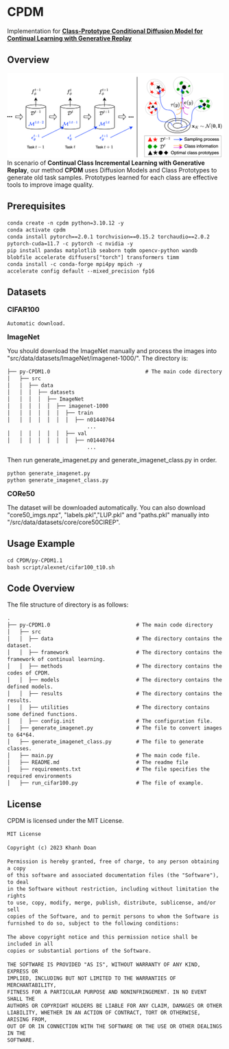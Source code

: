 # CPDM
Implementation for <b>[Class-Prototype Conditional Diffusion Model for Continual Learning with Generative Replay](https://arxiv.org/abs/2312.06710)</b>

## Overview
![CPDM overview](./CPDM_overall.png)
In scenario of <b>Continual Class Incremental Learning with Generative Replay</b>, our method <b>CPDM</b> uses Diffusion Models and Class Prototypes to generate old task samples. Prototypes learned for each class are effective tools to improve image quality.

## Prerequisites
```
conda create -n cpdm python=3.10.12 -y
conda activate cpdm
conda install pytorch==2.0.1 torchvision==0.15.2 torchaudio==2.0.2 pytorch-cuda=11.7 -c pytorch -c nvidia -y
pip install pandas matplotlib seaborn tqdm opencv-python wandb blobfile accelerate diffusers["torch"] transformers timm
conda install -c conda-forge mpi4py mpich -y
accelerate config default --mixed_precision fp16
```

## Datasets
**<font size=3>CIFAR100</font>**
```
Automatic download.
```
**<font size=3>ImageNet</font>**

You should download the ImageNet manually and process the images into "src/data/datasets/ImageNet/imagenet-1000/".
The directory is:
```
├── py-CPDM1.0                               # The main code directory
│   ├── src                
│   │  ├── data 
│   │  │  ├── datasets
│   │  │  │  ├── ImageNet
│   │  │  │  │  ├── imagenet-1000
│   │  │  │  │  │  ├── train
│   │  │  │  │  │  │  ├── n01440764
                          ...
│   │  │  │  │  │  ├── val
│   │  │  │  │  │  │  ├── n01440764
                          ...
```
Then run generate_imagenet.py and generate_imagenet_class.py in order.
```
python generate_imagenet.py
python generate_imagenet_class.py
```
**<font size=3>CORe50</font>**

The dataset will be downloaded automatically. You can also download "core50_imgs.npz", "labels.pkl","LUP.pkl" and "paths.pkl" manually into "/src/data/datasets/core/core50CIREP".

## Usage Example 
```
cd CPDM/py-CPDM1.1
bash script/alexnet/cifar100_t10.sh
```

## Code Overview
The file structure of directory is as follows:
```
.
├── py-CPDM1.0                            # The main code directory
│   ├── src                
│   │  ├── data                           # The directory contains the dataset.
│   │  ├── framework                      # The directory contains the framework of continual learning.
│   │  ├── methods                        # The directory contains the codes of CPDM.
│   │  ├── models                         # The directory contains the defined models.
│   │  ├── results                        # The directory contains the results.
│   │  ├── utilities                      # The directory contains some defined functions.
│   │  ├── config.init                    # The configuration file.
│   ├── generate_imagenet.py              # The file to convert images to 64*64.
│   ├── generate_imagenet_class.py        # The file to generate classes.
│   ├── main.py                           # The main code file.
│   ├── README.md                         # The readme file
│   ├── requirements.txt                  # The file specifies the required environments
│   ├── run_cifar100.py                   # The file of example.
```

## License
CPDM is licensed under the MIT License.
```
MIT License

Copyright (c) 2023 Khanh Doan

Permission is hereby granted, free of charge, to any person obtaining a copy
of this software and associated documentation files (the "Software"), to deal
in the Software without restriction, including without limitation the rights
to use, copy, modify, merge, publish, distribute, sublicense, and/or sell
copies of the Software, and to permit persons to whom the Software is
furnished to do so, subject to the following conditions:

The above copyright notice and this permission notice shall be included in all
copies or substantial portions of the Software.

THE SOFTWARE IS PROVIDED "AS IS", WITHOUT WARRANTY OF ANY KIND, EXPRESS OR
IMPLIED, INCLUDING BUT NOT LIMITED TO THE WARRANTIES OF MERCHANTABILITY,
FITNESS FOR A PARTICULAR PURPOSE AND NONINFRINGEMENT. IN NO EVENT SHALL THE
AUTHORS OR COPYRIGHT HOLDERS BE LIABLE FOR ANY CLAIM, DAMAGES OR OTHER
LIABILITY, WHETHER IN AN ACTION OF CONTRACT, TORT OR OTHERWISE, ARISING FROM,
OUT OF OR IN CONNECTION WITH THE SOFTWARE OR THE USE OR OTHER DEALINGS IN THE
SOFTWARE.
```
